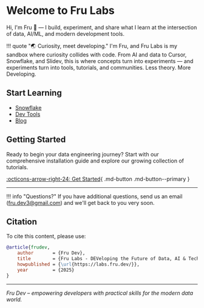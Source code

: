 # Welcome to Fru Labs

Hi, I'm Fru 👋 — I build, experiment, and share what I learn at the intersection of data, AI/ML, and modern development tools.

!!! quote "🌏 Curiosity, meet developing."
    I'm Fru, and Fru Labs is my sandbox where curiosity collides with code. From AI and data to Cursor, Snowflake, and Slidev, this is where concepts turn into experiments — and experiments turn into tools, tutorials, and communities. Less theory. More Developing.
 

## Start Learning  

- [Snowflake](labs/snowflake/index.md)  
- [Dev Tools](labs/dev-tools/index.md)  
- [Blog](labs/blog/index.md)  

## Getting Started

Ready to begin your data engineering journey? Start with our comprehensive installation guide and explore our growing collection of tutorials.

[:octicons-arrow-right-24: Get Started](labs/){ .md-button .md-button--primary }

---

!!! info "Questions?"
    If you have additional questions, send us an email (fru.dev3@gmail.com) and we'll get back to you very soon.

## Citation

To cite this content, please use:

```bibtex
@article{frudev,
    author       = {Fru Dev},
    title        = {Fru Labs - DEVeloping the Future of Data, AI & Tech},
    howpublished = {\url{https://labs.fru.dev/}},
    year         = {2025}
}
```

---

*Fru Dev – empowering developers with practical skills for the modern data world.*
